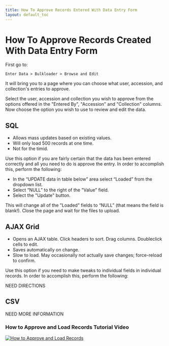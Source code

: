 ```yaml
---
title: How To Approve Records Entered With Data Entry Form
layout: default_toc
---
```


# How To Approve Records Created With Data Entry Form

First go to:

```
Enter Data > Bulkloader > Browse and Edit
```

It will bring you to a page where you can choose what user, accession, and collection's entries to approve.

Select the user, accession and collection you wish to approve from the options offered in the "Entered By", "Accession" and "Collection" columns. Now choose the option you wish to use to review and edit the data.

## SQL

* Allows mass updates based on existing values.
* Will only load 500 records at one time.
* Not for the timid.

Use this option if you are fairly certain that the data has been entered correctly and all you need to do is approve the entry.  In order to accomplish this, perform the following:

* In the “UPDATE data in table below” area select “Loaded” from the dropdown list.
* Select “NULL” to the right of the "Value" field.
* Select the "Update" button.

This will change all of the "Loaded" fields to “NULL” (that means the field is blank!).
Close the page and wait for the files to upload.

## AJAX Grid

* Opens an AJAX table. Click headers to sort. Drag columns. Doubleclick cells to edit.
* Saves automatically on change.
* Slow to load. May occasionally not actually save changes; force-reload to confirm.  

Use this option if you need to make tweaks to individual fields in individual records.  In order to accomplish this, perform the following:

NEED DIRECTIONS

## CSV

NEED MORE INFORMATION

### How to Approve and Load Records Tutorial Video ###
[![How to Approve and Load Records](https://raw.githubusercontent.com/ArctosDB/documentation-wiki/gh-pages/tutorial_images/How_to_Load_Entered_Arctos_Records_thumb.jpg)](https://youtu.be/QHS_eA3d030)
